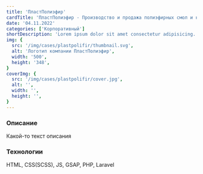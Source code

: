 ```yaml
---
title: 'ПластПолиэфир'
cardTitle: 'ПластПолиэфир - Производство и продажа полиэфирных смол и композиционных материалов'
date: '04.11.2022'
categories: ['Корпоративный']
shortDescription: 'Lorem ipsum dolor sit amet consectetur adipisicing.'
img: {
  src: '/img/cases/plastpolifir/thumbnail.svg',
  alt: 'Логотип компании ПластПолиэфир',
  width: '500',
  height: '348',
}
coverImg: {
  src: '/img/cases/plastpolifir/cover.jpg',
  alt: '',
  width: '',
  height: '',
}
---
```


### Описание

Какой-то текст описания

### Технологии

HTML, CSS(SCSS), JS, GSAP, PHP, Laravel
